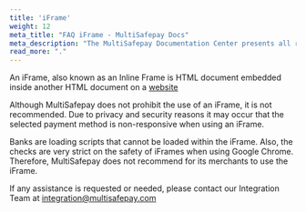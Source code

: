 ```yaml
---
title: 'iFrame'
weight: 12
meta_title: "FAQ iFrame - MultiSafepay Docs"
meta_description: "The MultiSafepay Documentation Center presents all relevant information about our Plugins and API. You can also find support pages for payment methods, tools and general questions as well as the contact details of our Support and Integration Teams."
read_more: "."
---
```

 
An iFrame, also known as an Inline Frame is HTML document embedded inside another HTML document on a [website](/faq/general/glossary/#website) 
 
Although MultiSafepay does not prohibit the use of an iFrame, it is not recommended.
Due to privacy and security reasons it may occur that the selected payment method is non-responsive when using an iFrame.
 
Banks are loading scripts that cannot be loaded within the iFrame. Also, the checks are very strict on the safety of iFrames when using Google Chrome. Therefore, MultiSafepay does not recommend for its merchants to use the iFrame.

If any assistance is requested or needed, please contact our Integration Team at <integration@multisafepay.com>
 

